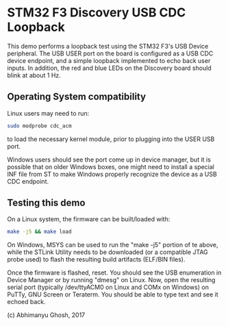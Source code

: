 # STM32 F3 Discovery USB CDC Loopback

This demo performs a loopback test using the STM32 F3's USB Device peripheral. The USB USER port on the board is configured as a USB CDC device endpoint, and a simple loopback implemented to echo back user inputs. In addition, the red and blue LEDs on the Discovery board should blink at about 1 Hz.

## Operating System compatibility

Linux users may need to run:

```bash
sudo modprobe cdc_acm
```

to load the necessary kernel module, prior to plugging into the USER USB port.

Windows users should see the port come up in device manager, but it is possible that on older Windows boxes, one might need to install a special INF file from ST to make Windows properly recognize the device as a USB CDC endpoint.

## Testing this demo

On a Linux system, the firmware can be built/loaded with:

```bash
make -j5 && make load
```

On Windows, MSYS can be used to run the "make -j5" portion of te above, while the STLink Utility needs to be downloaded (or a compatible JTAG probe used) to flash the resulting build artifacts (ELF/BIN files).

Once the firmware is flashed, reset. You should see the USB enumeration in Device Manager or by running "dmesg" on Linux. Now, open the resulting serial port (typically /dev/ttyACM0 on Linux and COMx on Windows) on PuTTy, GNU Screen or Teraterm. You should be able to type text and see it echoed back.

(c) Abhimanyu Ghosh, 2017